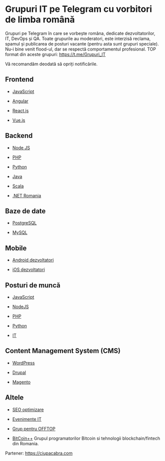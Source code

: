 Grupuri IT pe Telegram cu vorbitori de limba română
===================

Grupuri pe Telegram în care se vorbește româna, dedicate dezvoltatorilor, IT, DevOps și QA. Toate grupurile au moderatori, este interzisă reclama, spamul și publicarea de posturi vacante (pentru asta sunt grupuri speciale). Nu-i bine venit flood-ul, dar se respectă comportamentul profesional. 
TOP format din aceste grupuri: https://t.me/Grupuri_IT

Vă recomandăm deodată să opriți notificările.

## Frontend

+ [JavaScript](https://t.me/js_ro)

+ [Angular](https://t.me/angular_ro)

+ [React.js](https://t.me/joinchat/B2gdSlVQm13s2IIY3qnM6w)

+ [Vue.js](https://t.me/joinchat/B2gdShN7TwlUnYcfEsFRDg)

## Backend

+ [Node JS](https://t.me/node_ro)

+ [PHP](https://t.me/php_ro)

+ [Python](https://t.me/python_ro)

+ [Java](https://t.me/java_ro)

+ [Scala](https://t.me/scala_ro)

+ [.NET Romania](https://t.me/dotnetromania)

## Baze de date

 + [PostgreSQL](https://t.me/joinchat/B2gdShFuAfGr4QT31IEugw)
 
 + [MySQL](https://t.me/joinchat/B2gdSktr5qlwD_sfkgXdAQ)

## Mobile

+ [Android dezvoltatori](https://t.me/joinchat/B2gdSkVSnKCWiHeeQ2hGLA)

+ [iOS dezvoltatori](https://t.me/joinchat/B2gdShQ44LAuaLJrvcX3Dg)

## Posturi de muncă

+ [JavaScript](https://t.me/js_jobs_ro)

+ [NodeJS](https://t.me/node_job)

+ [PHP](https://t.me/php_job)

+ [Python](https://t.me/python_job)

+ [IT](https://t.me/jobs_it_ro)

## Content Management System (CMS)

+ [WordPress](https://t.me/wordpress_ro)

+ [Drupal](https://t.me/drupal_ro)

+ [Magento](https://t.me/magento_ro)

## Altele

+ [SEO optimizare](https://t.me/seo_ro)

+ [Evenimente IT](https://t.me/evenimente_it_ro)

+ [Grup pentru OFFTOP](https://t.me/holywars_ro)

+ [BitCoin++](https://t.me/bitcoinplusplus) Grupul programatorilor Bitcoin si tehnologii blockchain/fintech din Romania.

Partener: https://ciupacabra.com

